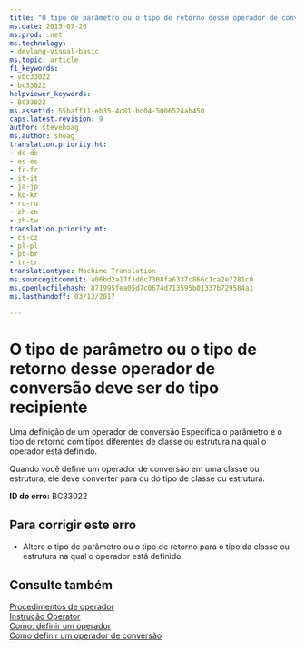 ```yaml
---
title: "O tipo de parâmetro ou o tipo de retorno desse operador de conversão deve ser do tipo recipiente | Documentos do Microsoft"
ms.date: 2015-07-20
ms.prod: .net
ms.technology:
- devlang-visual-basic
ms.topic: article
f1_keywords:
- vbc33022
- bc33022
helpviewer_keywords:
- BC33022
ms.assetid: 55baff11-eb35-4c81-bc04-5006524ab450
caps.latest.revision: 9
author: stevehoag
ms.author: shoag
translation.priority.ht:
- de-de
- es-es
- fr-fr
- it-it
- ja-jp
- ko-kr
- ru-ru
- zh-cn
- zh-tw
translation.priority.mt:
- cs-cz
- pl-pl
- pt-br
- tr-tr
translationtype: Machine Translation
ms.sourcegitcommit: a06bd2a17f1d6c7308fa6337c866c1ca2e7281c0
ms.openlocfilehash: 871995fea05d7c0674d713595b01337b729584a1
ms.lasthandoff: 03/13/2017

---
```

# <a name="either-the-parameter-type-or-the-return-type-of-this-conversion-operator-must-be-the-containing-type"></a>O tipo de parâmetro ou o tipo de retorno desse operador de conversão deve ser do tipo recipiente
Uma definição de um operador de conversão Especifica o parâmetro e o tipo de retorno com tipos diferentes de classe ou estrutura na qual o operador está definido.  
  
 Quando você define um operador de conversão em uma classe ou estrutura, ele deve converter para ou do tipo de classe ou estrutura.  
  
 **ID do erro:** BC33022  
  
## <a name="to-correct-this-error"></a>Para corrigir este erro  
  
-   Altere o tipo de parâmetro ou o tipo de retorno para o tipo da classe ou estrutura na qual o operador está definido.  
  
## <a name="see-also"></a>Consulte também  
 [Procedimentos de operador](../../visual-basic/programming-guide/language-features/procedures/operator-procedures.md)   
 [Instrução Operator](../../visual-basic/language-reference/statements/operator-statement.md)   
 [Como: definir um operador](../../visual-basic/programming-guide/language-features/procedures/how-to-define-an-operator.md)   
 [Como definir um operador de conversão](../../visual-basic/programming-guide/language-features/procedures/how-to-define-a-conversion-operator.md)
